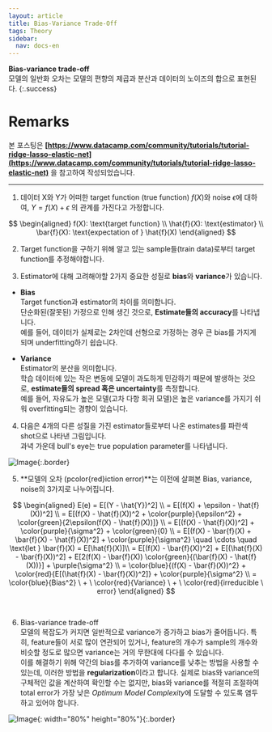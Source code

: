 ```yaml
---
layout: article
title: Bias-Variance Trade-Off
tags: Theory
sidebar:
  nav: docs-en
---
```


**Bias-variance trade-off** <br> 모델의 일반화 오차는 모델의 편향의 제곱과 분산과 데이터의 노이즈의 합으로 표현된다.
{:.success}

<!-- more -->

# Remarks
본 포스팅은 **[https://www.datacamp.com/community/tutorials/tutorial-ridge-lasso-elastic-net](https://www.datacamp.com/community/tutorials/tutorial-ridge-lasso-elastic-net)** 을 참고하여 작성되었습니다.

---

1. 데이터 X와 Y가 어떠한 target function (true function) $f(X)$와 noise $\epsilon$에 대하여, $Y = f(X) + \epsilon$ 의 관계를 가진다고 가정합니다. <br>

$$
\begin{aligned}
f(X): \text{target function} \\
\hat{f}(X): \text{estimator} \\
\bar{f}(X): \text{expectation of } \hat{f}(X)
\end{aligned}
$$

2. Target function을 구하기 위해 알고 있는 sample들(train data)로부터 target function를 추정해야합니다. <br>

3. Estimator에 대해 고려해야할 2가지 중요한 성질로 **bias**와 **variance**가 있습니다. <br>

- **Bias** <br>
Target function과 estimator의 차이를 의미합니다. <br>
단순화된(잘못된) 가정으로 인해 생긴 것으로, **Estimate들의 accuracy**를 나타냅니다. <br>
예를 들어, 데이터가 실제로는 2차인데 선형으로 가정하는 경우 큰 bias를 가지게 되며 underfitting하기 쉽습니다. <br>

- **Variance** <br>
Estimator의 분산을 의미합니다. <br>
학습 데이터에 있는 작은 변동에 모델이 과도하게 민감하기 때문에 발생하는 것으로, **estimate들의 spread 혹은 uncertainty**를 측정합니다. <br>
예를 들어, 자유도가 높은 모델(고차 다항 회귀 모델)은 높은 variance를 가지기 쉬워 overfitting되는 경향이 있습니다. <br>

4. 다음은 4개의 다른 성질을 가진 estimator들로부터 나온 estimates를 파란색 shot으로 나타낸 그림입니다. <br>
과녁 가운데 bull's eye는 true population parameter를 나타냅니다. <br>

![Image](https://res.cloudinary.com/dyd911kmh/image/upload/f_auto,q_auto:best/v1543418451/bias_vs_variance_swxhxx.jpg){:.border}

5. **모델의 오차 (pcolor{red}iction error)**는 이전에 살펴본 Bias, variance, noise의 3가지로 나누어집니다. <br>

$$
\begin{aligned}
E(e) = E[(Y - \hat{Y})^2] \\
= E[(f(X) + \epsilon - \hat{f}(X))^2] \\
= E[(f(X) - \hat{f}(X))^2 + \color{purple}{\epsilon^2} + \color{green}{2\epsilon(f(X) - \hat{f}(X))]} \\
= E[(f(X) - \hat{f}(X))^2] + \color{purple}{\sigma^2} + \color{green}{0} \\
= E[(f(X) - \bar{f}(X) + \bar{f}(X) - \hat{f}(X))^2] + \color{purple}{\sigma^2} \quad \cdots \quad \text{let } \bar{f}(X) = E[\hat{f}(X)]\\
= E[(f(X) - \bar{f}(X))^2] + E[(\hat{f}(X) - \bar{f}(X))^2] + E[2(f(X) - \bar{f}(X)) \color{green}{(\bar{f}(X) - \hat{f}(X))}] + \purple{\sigma^2} \\
= \color{blue}{(f(X) - \bar{f}(X))^2} + \color{red}{E[(\hat{f}(X) - \bar{f}(X))^2]} + \color{purple}{\sigma^2} \\
= \color{blue}{Bias^2} \ + \ \color{red}{Variance} \ + \ \color{red}{irreducible \ error}
\end{aligned}
$$

<br>


6. Bias-variance trade-off <br>
모델의 복잡도가 커지면 일반적으로 variance가 증가하고 bias가 줄어듭니다. 특히, feature들이 서로 많이 연관되어 있거나, feature의 개수가 sample의 개수와 비슷할 정도로 많으면 variance는 거의 무한대에 다다를 수 있습니다. <br>
이를 해결하기 위해 약간의 bias를 추가하여 variance를 낮추는 방법을 사용할 수 있는데, 이러한 방법을 **regularization**이라고 합니다. 실제로 bias와 variance의 구체적인 값을 계산하여 확인할 수는 없지만, bias와 variance를 적절히 조절하여 total error가 가장 낮은 *Optimum Model Complexity*에 도달할 수 있도록 염두하고 있어야 합니다.

![Image](https://res.cloudinary.com/dyd911kmh/image/upload/f_auto,q_auto:best/v1543418451/tradeoff_sevifm.png){: width="80%" height="80%"}{:.border}
